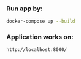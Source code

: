 ### Run app by:
```sh
docker-compose up --build
```

### Application works on:
```
http://localhost:8000/
```
